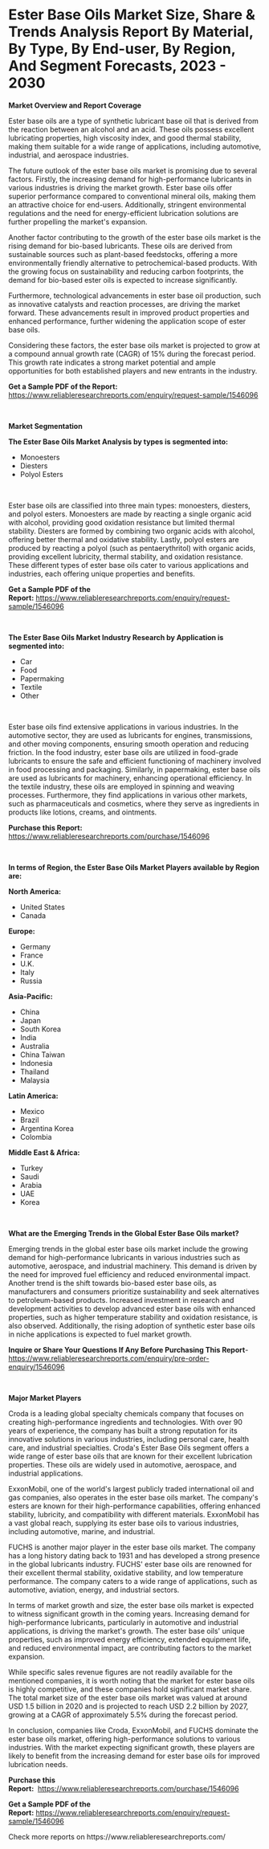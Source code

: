 <p><h1>Ester Base Oils Market Size, Share & Trends Analysis Report By Material, By Type, By End-user, By Region, And Segment Forecasts, 2023 - 2030</h1></p><p><strong>Market Overview and Report Coverage</strong></p>
<p><p>Ester base oils are a type of synthetic lubricant base oil that is derived from the reaction between an alcohol and an acid. These oils possess excellent lubricating properties, high viscosity index, and good thermal stability, making them suitable for a wide range of applications, including automotive, industrial, and aerospace industries.</p><p>The future outlook of the ester base oils market is promising due to several factors. Firstly, the increasing demand for high-performance lubricants in various industries is driving the market growth. Ester base oils offer superior performance compared to conventional mineral oils, making them an attractive choice for end-users. Additionally, stringent environmental regulations and the need for energy-efficient lubrication solutions are further propelling the market's expansion.</p><p>Another factor contributing to the growth of the ester base oils market is the rising demand for bio-based lubricants. These oils are derived from sustainable sources such as plant-based feedstocks, offering a more environmentally friendly alternative to petrochemical-based products. With the growing focus on sustainability and reducing carbon footprints, the demand for bio-based ester oils is expected to increase significantly.</p><p>Furthermore, technological advancements in ester base oil production, such as innovative catalysts and reaction processes, are driving the market forward. These advancements result in improved product properties and enhanced performance, further widening the application scope of ester base oils.</p><p>Considering these factors, the ester base oils market is projected to grow at a compound annual growth rate (CAGR) of 15% during the forecast period. This growth rate indicates a strong market potential and ample opportunities for both established players and new entrants in the industry.</p></p>
<p><strong>Get a Sample PDF of the Report:</strong> <a href="https://www.reliableresearchreports.com/enquiry/request-sample/1546096">https://www.reliableresearchreports.com/enquiry/request-sample/1546096</a></p>
<p>&nbsp;</p>
<p><strong>Market Segmentation</strong></p>
<p><strong>The Ester Base Oils Market Analysis by types is segmented into:</strong></p>
<p><ul><li>Monoesters</li><li>Diesters</li><li>Polyol Esters</li></ul></p>
<p>&nbsp;</p>
<p><p>Ester base oils are classified into three main types: monoesters, diesters, and polyol esters. Monoesters are made by reacting a single organic acid with alcohol, providing good oxidation resistance but limited thermal stability. Diesters are formed by combining two organic acids with alcohol, offering better thermal and oxidative stability. Lastly, polyol esters are produced by reacting a polyol (such as pentaerythritol) with organic acids, providing excellent lubricity, thermal stability, and oxidation resistance. These different types of ester base oils cater to various applications and industries, each offering unique properties and benefits.</p></p>
<p><strong>Get a Sample PDF of the Report:</strong>&nbsp;<a href="https://www.reliableresearchreports.com/enquiry/request-sample/1546096">https://www.reliableresearchreports.com/enquiry/request-sample/1546096</a></p>
<p>&nbsp;</p>
<p><strong>The Ester Base Oils Market Industry Research by Application is segmented into:</strong></p>
<p><ul><li>Car</li><li>Food</li><li>Papermaking</li><li>Textile</li><li>Other</li></ul></p>
<p>&nbsp;</p>
<p><p>Ester base oils find extensive applications in various industries. In the automotive sector, they are used as lubricants for engines, transmissions, and other moving components, ensuring smooth operation and reducing friction. In the food industry, ester base oils are utilized in food-grade lubricants to ensure the safe and efficient functioning of machinery involved in food processing and packaging. Similarly, in papermaking, ester base oils are used as lubricants for machinery, enhancing operational efficiency. In the textile industry, these oils are employed in spinning and weaving processes. Furthermore, they find applications in various other markets, such as pharmaceuticals and cosmetics, where they serve as ingredients in products like lotions, creams, and ointments.</p></p>
<p><strong>Purchase this Report:</strong>&nbsp; <a href="https://www.reliableresearchreports.com/purchase/1546096">https://www.reliableresearchreports.com/purchase/1546096</a></p>
<p>&nbsp;</p>
<p><strong>In terms of Region, the Ester Base Oils Market Players available by Region are:</strong></p>
<p>
    <p> <strong> North America: </strong>
        <ul>
            <li>United States</li>
            <li>Canada</li>
        </ul>
        </p> 
    <p> <strong> Europe: </strong>
        <ul>
            <li>Germany</li>
            <li>France</li>
            <li>U.K.</li>
            <li>Italy</li>
            <li>Russia</li>
        </ul>
        </p> 
    <p> <strong> Asia-Pacific: </strong>
        <ul>
            <li>China</li>
            <li>Japan</li>
            <li>South Korea</li>
            <li>India</li>
            <li>Australia</li>
            <li>China Taiwan</li>
            <li>Indonesia</li>
            <li>Thailand</li>
            <li>Malaysia</li>
        </ul>
        </p> 
    <p> <strong> Latin America: </strong>
        <ul>
            <li>Mexico</li>
            <li>Brazil</li>
            <li>Argentina Korea</li>
            <li>Colombia</li>
        </ul>
        </p> 
    <p> <strong> Middle East & Africa: </strong>
        <ul>
            <li>Turkey</li>
            <li>Saudi</li>
            <li>Arabia</li>
            <li>UAE</li>
            <li>Korea</li>
        </ul>
    </p>
    </p>
<p>&nbsp;</p>
<p><strong>What are the Emerging Trends in the Global Ester Base Oils market?</strong></p>
<p><p>Emerging trends in the global ester base oils market include the growing demand for high-performance lubricants in various industries such as automotive, aerospace, and industrial machinery. This demand is driven by the need for improved fuel efficiency and reduced environmental impact. Another trend is the shift towards bio-based ester base oils, as manufacturers and consumers prioritize sustainability and seek alternatives to petroleum-based products. Increased investment in research and development activities to develop advanced ester base oils with enhanced properties, such as higher temperature stability and oxidation resistance, is also observed. Additionally, the rising adoption of synthetic ester base oils in niche applications is expected to fuel market growth.</p></p>
<p><strong>Inquire or Share Your Questions If Any Before Purchasing This Report</strong>- <a href="https://www.reliableresearchreports.com/enquiry/pre-order-enquiry/1546096">https://www.reliableresearchreports.com/enquiry/pre-order-enquiry/1546096</a></p>
<p>&nbsp;</p>
<p><strong>Major Market Players</strong></p>
<p><p>Croda is a leading global specialty chemicals company that focuses on creating high-performance ingredients and technologies. With over 90 years of experience, the company has built a strong reputation for its innovative solutions in various industries, including personal care, health care, and industrial specialties. Croda's Ester Base Oils segment offers a wide range of ester base oils that are known for their excellent lubrication properties. These oils are widely used in automotive, aerospace, and industrial applications.</p><p>ExxonMobil, one of the world's largest publicly traded international oil and gas companies, also operates in the ester base oils market. The company's esters are known for their high-performance capabilities, offering enhanced stability, lubricity, and compatibility with different materials. ExxonMobil has a vast global reach, supplying its ester base oils to various industries, including automotive, marine, and industrial.</p><p>FUCHS is another major player in the ester base oils market. The company has a long history dating back to 1931 and has developed a strong presence in the global lubricants industry. FUCHS' ester base oils are renowned for their excellent thermal stability, oxidative stability, and low temperature performance. The company caters to a wide range of applications, such as automotive, aviation, energy, and industrial sectors.</p><p>In terms of market growth and size, the ester base oils market is expected to witness significant growth in the coming years. Increasing demand for high-performance lubricants, particularly in automotive and industrial applications, is driving the market's growth. The ester base oils' unique properties, such as improved energy efficiency, extended equipment life, and reduced environmental impact, are contributing factors to the market expansion.</p><p>While specific sales revenue figures are not readily available for the mentioned companies, it is worth noting that the market for ester base oils is highly competitive, and these companies hold significant market share. The total market size of the ester base oils market was valued at around USD 1.5 billion in 2020 and is projected to reach USD 2.2 billion by 2027, growing at a CAGR of approximately 5.5% during the forecast period.</p><p>In conclusion, companies like Croda, ExxonMobil, and FUCHS dominate the ester base oils market, offering high-performance solutions to various industries. With the market expecting significant growth, these players are likely to benefit from the increasing demand for ester base oils for improved lubrication needs.</p></p>
<p><strong>Purchase this Report:</strong>&nbsp;&nbsp;<a href="https://www.reliableresearchreports.com/purchase/1546096">https://www.reliableresearchreports.com/purchase/1546096</a></p>
<p></p>
<p><strong>Get a Sample PDF of the Report:</strong>&nbsp;<a href="https://www.reliableresearchreports.com/enquiry/request-sample/1546096">https://www.reliableresearchreports.com/enquiry/request-sample/1546096</a></p>
<p>Check more reports on https://www.reliableresearchreports.com/</p>